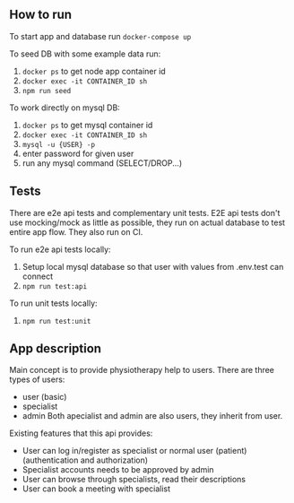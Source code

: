 ## How to run

To start app and database run `docker-compose up`

To seed DB with some example data run:
1. `docker ps` to get node app container id
2. `docker exec -it CONTAINER_ID sh`
3. `npm run seed`

To work directly on mysql DB:
1. `docker ps` to get mysql container id
2. `docker exec -it CONTAINER_ID sh`
3. `mysql -u {USER} -p`
4. enter password for given user
4. run any mysql command (SELECT/DROP...)

## Tests

There are e2e api tests and complementary unit tests. E2E api tests don't use mocking/mock as little as possible, they run on actual database to test entire app flow. They also run on CI.

To run e2e api tests locally:
1. Setup local mysql database so that user with values from .env.test can connect
2. `npm run test:api`

To run unit tests locally:
1. `npm run test:unit`

## App description

Main concept is to provide physiotherapy help to users. There are three types of users:
- user (basic)
- specialist
- admin
Both apecialist and admin are also users, they inherit from user.

Existing features that this api provides:
- User can log in/register as specialist or normal user (patient) (authentication and authorization)
- Specialist accounts needs to be approved by admin
- User can browse through specialists, read their descriptions
- User can book a meeting with specialist

